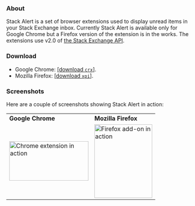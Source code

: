<h3>About</h3>
<p>
  Stack Alert is a set of browser extensions used to display unread items in your Stack Exchange inbox.
  Currently Stack Alert is available only for Google Chrome but a Firefox version of the extension is in the works.
  The extensions use v2.0 of <a href="https://api.stackexchange.com/docs">the Stack Exchange API</a>.
</p>

<h3>Download</h3>
<ul>
  <li>Google Chrome: <a href="http://quickmediasolutions.com/stackalert/stackalert.crx">[download <code>crx</code>]</a>.</li>
  <li>Mozilla Firefox: <a href="http://quickmediasolutions.com/stackalert/stackalert.xpi">[download <code>xpi</code>]</a>.</li>
</ul>

<h3>Screenshots</h3>
<p>Here are a couple of screenshots showing Stack Alert in action:</p>

<table>
  <tr>
    <td><b>Google Chrome</b></td>
    <td><b>Mozilla Firefox</b></td>
  </tr>
  <tr>
    <td>
      <a href="http://i.stack.imgur.com/rDpNt.png" title="open image in new window" target="_blank">
        <img title="Chrome extension" width="211" height="105"
             src="http://i.stack.imgur.com/rDpNt.png" alt="Chrome extension in action" />
      </a>
    </td>
    <td>
      <a href="http://i.stack.imgur.com/zA1uf.png" title="open image in new window" target="_blank">
        <img title="Firefox Add-on" width="154" height="196"
             src="http://i.stack.imgur.com/zA1uf.png" alt="Firefox add-on in action" />
      </a>
    </td>
  </tr>
</table>